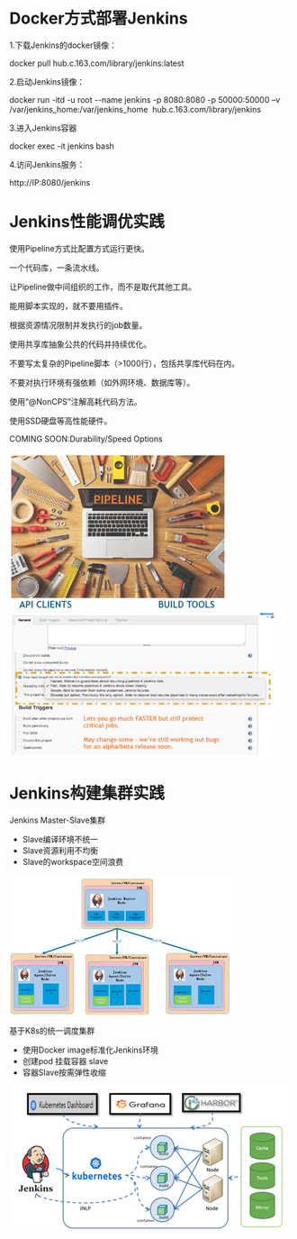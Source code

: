 # Docker方式部署Jenkins

1.下载Jenkins的docker镜像：

docker pull hub.c.163.com/library/jenkins:latest

2.启动Jenkins镜像：

docker run -itd -u root --name jenkins -p 8080:8080 -p 50000:50000 –v /var/jenkins\_home:/var/jenkins\_home  hub.c.163.com/library/jenkins

3.进入Jenkins容器

docker exec -it jenkins bash

4.访问Jenkins服务：

http://IP:8080/jenkins

# Jenkins性能调优实践

 使用Pipeline方式比配置方式运行更快。

 一个代码库，一条流水线。 

 让Pipeline做中间组织的工作，而不是取代其他工具。

 能用脚本实现的，就不要用插件。

 根据资源情况限制并发执行的job数量。

 使用共享库抽象公共的代码并持续优化。

 不要写太复杂的Pipeline脚本（&gt;1000行），包括共享库代码在内。

 不要对执行环境有强依赖（如外网环境、数据库等）。

 使用“@NonCPS”注解高耗代码方法。

 使用SSD硬盘等高性能硬件。

COMING SOON:Durability/Speed Options

![](/assets/import1401.png)![](/assets/import1402.png)

# Jenkins构建集群实践

Jenkins Master-Slave集群

* Slave编译环境不统一
* Slave资源利用不均衡
* Slave的workspace空间浪费

![](/assets/import1403.png)

基于K8s的统一调度集群

* 使用Docker image标准化Jenkins环境
* 创建pod 挂载容器 slave
* 容器Slave按需弹性收缩

![](/assets/import1404.png)





